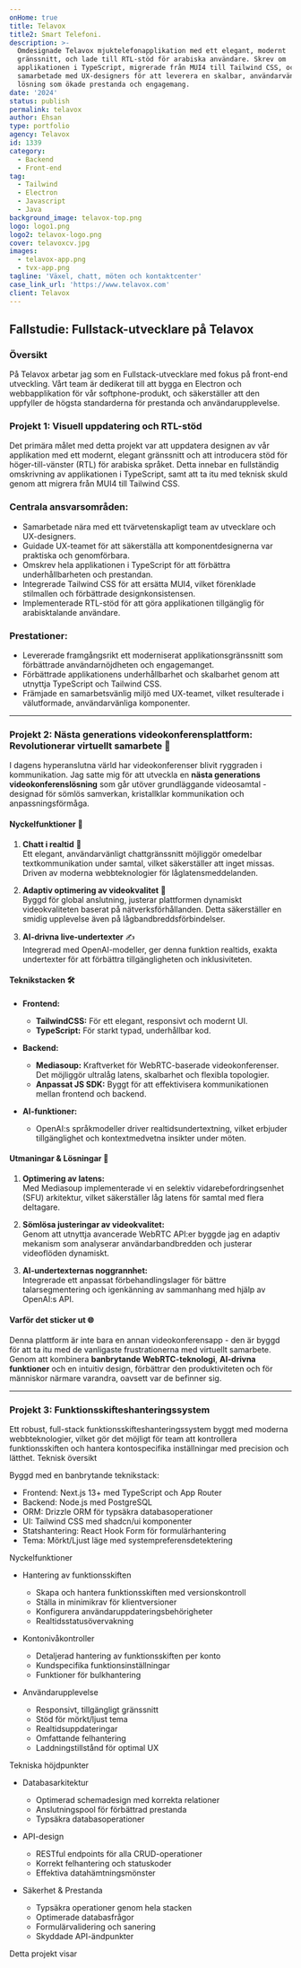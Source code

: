 ```yaml
---
onHome: true
title: Telavox
title2: Smart Telefoni.
description: >-
  Omdesignade Telavox mjuktelefonapplikation med ett elegant, modernt
  gränssnitt, och lade till RTL-stöd för arabiska användare. Skrev om
  applikationen i TypeScript, migrerade från MUI4 till Tailwind CSS, och
  samarbetade med UX-designers för att leverera en skalbar, användarvänlig
  lösning som ökade prestanda och engagemang.
date: '2024'
status: publish
permalink: telavox
author: Ehsan
type: portfolio
agency: Telavox
id: 1339
category:
  - Backend
  - Front-end
tag:
  - Tailwind
  - Electron
  - Javascript
  - Java
background_image: telavox-top.png
logo: logo1.png
logo2: telavox-logo.png
cover: telavoxcv.jpg
images:
  - telavox-app.png
  - tvx-app.png
tagline: 'Växel, chatt, möten och kontaktcenter'
case_link_url: 'https://www.telavox.com'
client: Telavox
---
```

<h2>Fallstudie: Fullstack-utvecklare på Telavox</h2>

<h3>Översikt</h3>

<p>På Telavox arbetar jag som en Fullstack-utvecklare med fokus på front-end utveckling. Vårt team är dedikerat till att bygga en Electron och webbapplikation för vår softphone-produkt, och säkerställer att den uppfyller de högsta standarderna för prestanda och användarupplevelse.</p>

<h3>Projekt 1: Visuell uppdatering och RTL-stöd</h3>

<p>Det primära målet med detta projekt var att uppdatera designen av vår applikation med ett modernt, elegant gränssnitt och att introducera stöd för höger-till-vänster (RTL) för arabiska språket. Detta innebar en fullständig omskrivning av applikationen i TypeScript, samt att ta itu med teknisk skuld genom att migrera från MUI4 till Tailwind CSS.</p>

<h3>Centrala ansvarsområden:</h3>

<ul>
    <li>Samarbetade nära med ett tvärvetenskapligt team av utvecklare och UX-designers.</li>
    <li>Guidade UX-teamet för att säkerställa att komponentdesignerna var praktiska och genomförbara.</li>
    <li>Omskrev hela applikationen i TypeScript för att förbättra underhållbarheten och prestandan.</li>
    <li>Integrerade Tailwind CSS för att ersätta MUI4, vilket förenklade stilmallen och förbättrade designkonsistensen.</li>
    <li>Implementerade RTL-stöd för att göra applikationen tillgänglig för arabisktalande användare.</li>
</ul>

<h3>Prestationer:</h3>

<ul>
    <li>Levererade framgångsrikt ett moderniserat applikationsgränssnitt som förbättrade användarnöjdheten och engagemanget.</li>
    <li>Förbättrade applikationens underhållbarhet och skalbarhet genom att utnyttja TypeScript och Tailwind CSS.</li>
    <li>Främjade en samarbetsvänlig miljö med UX-teamet, vilket resulterade i välutformade, användarvänliga komponenter.</li>
</ul>

---

### Projekt 2: **Nästa generations videokonferensplattform: Revolutionerar virtuellt samarbete** 🚀

I dagens hyperanslutna värld har videokonferenser blivit ryggraden i kommunikation. Jag satte mig för att utveckla en **nästa generations videokonferenslösning** som går utöver grundläggande videosamtal - designad för sömlös samverkan, kristallklar kommunikation och anpassningsförmåga.

#### **Nyckelfunktioner** 🌟

1. **Chatt i realtid** 💬  
   Ett elegant, användarvänligt chattgränssnitt möjliggör omedelbar textkommunikation under samtal, vilket säkerställer att inget missas. Driven av moderna webbteknologier för låglatensmeddelanden.

2. **Adaptiv optimering av videokvalitet** 🎥  
   Byggd för global anslutning, justerar plattformen dynamiskt videokvaliteten baserat på nätverksförhållanden. Detta säkerställer en smidig upplevelse även på lågbandbreddsförbindelser.

3. **AI-drivna live-undertexter** ✍️  
   Integrerad med OpenAI-modeller, ger denna funktion realtids, exakta undertexter för att förbättra tillgängligheten och inklusiviteten.

#### **Teknikstacken** 🛠️

- **Frontend:**

  - **TailwindCSS:** För ett elegant, responsivt och modernt UI.
  - **TypeScript:** För starkt typad, underhållbar kod.

- **Backend:**

  - **Mediasoup:** Kraftverket för WebRTC-baserade videokonferenser. Det möjliggör ultralåg latens, skalbarhet och flexibla topologier.
  - **Anpassat JS SDK:** Byggt för att effektivisera kommunikationen mellan frontend och backend.

- **AI-funktioner:**
  - OpenAI:s språkmodeller driver realtidsundertextning, vilket erbjuder tillgänglighet och kontextmedvetna insikter under möten.

#### **Utmaningar & Lösningar** 🧩

1. **Optimering av latens:**  
   Med Mediasoup implementerade vi en selektiv vidarebefordringsenhet (SFU) arkitektur, vilket säkerställer låg latens för samtal med flera deltagare.

2. **Sömlösa justeringar av videokvalitet:**  
   Genom att utnyttja avancerade WebRTC API:er byggde jag en adaptiv mekanism som analyserar användarbandbredden och justerar videoflöden dynamiskt.

3. **AI-undertexternas noggrannhet:**  
   Integrerade ett anpassat förbehandlingslager för bättre talarsegmentering och igenkänning av sammanhang med hjälp av OpenAI:s API.

#### **Varför det sticker ut** 🌐

Denna plattform är inte bara en annan videokonferensapp - den är byggd för att ta itu med de vanligaste frustrationerna med virtuellt samarbete. Genom att kombinera **banbrytande WebRTC-teknologi**, **AI-drivna funktioner** och en intuitiv design, förbättrar den produktiviteten och för människor närmare varandra, oavsett var de befinner sig.

---

### Projekt 3: Funktionsskifteshanteringssystem

Ett robust, full-stack funktionsskifteshanteringssystem byggt med moderna webbteknologier, vilket gör det möjligt för team att kontrollera funktionsskiften och hantera kontospecifika inställningar med precision och lätthet.
Teknisk översikt

Byggd med en banbrytande teknikstack:

- Frontend: Next.js 13+ med TypeScript och App Router
- Backend: Node.js med PostgreSQL
- ORM: Drizzle ORM för typsäkra databasoperationer
- UI: Tailwind CSS med shadcn/ui komponenter
- Statshantering: React Hook Form för formulärhantering
- Tema: Mörkt/Ljust läge med systempreferensdetektering

Nyckelfunktioner

- Hantering av funktionsskiften

  - Skapa och hantera funktionsskiften med versionskontroll
  - Ställa in minimikrav för klientversioner
  - Konfigurera användaruppdateringsbehörigheter
  - Realtidsstatusövervakning

- Kontonivåkontroller

  - Detaljerad hantering av funktionsskiften per konto
  - Kundspecifika funktionsinställningar
  - Funktioner för bulkhantering

- Användarupplevelse
  - Responsivt, tillgängligt gränssnitt
  - Stöd för mörkt/ljust tema
  - Realtidsuppdateringar
  - Omfattande felhantering
  - Laddningstillstånd för optimal UX

Tekniska höjdpunkter

- Databasarkitektur

  - Optimerad schemadesign med korrekta relationer
  - Anslutningspool för förbättrad prestanda
  - Typsäkra databasoperationer

- API-design

  - RESTful endpoints för alla CRUD-operationer
  - Korrekt felhantering och statuskoder
  - Effektiva datahämtningsmönster

- Säkerhet & Prestanda
  - Typsäkra operationer genom hela stacken
  - Optimerade databasfrågor
  - Formulärvalidering och sanering
  - Skyddade API-ändpunkter

Detta projekt visar
